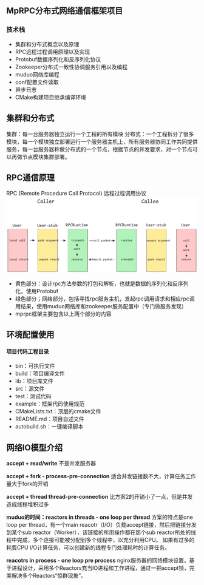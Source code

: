 ## MpRPC分布式网络通信框架项目
### 技术栈
- 集群和分布式概念以及原理
- RPC远程过程调用原理以及实现
- Protobuf数据序列化和反序列化协议
- Zookeeper分布式一致性协调服务引用以及编程
- muduo网络库编程
- conf配置文件读取
- 异步日志
- CMake构建项目继承编译环境

## 集群和分布式
集群：每一台服务器独立运行一个工程的所有模块
分布式：一个工程拆分了很多模块，每一个模块独立部署运行一个服务器主机上，所有服务器协同工作共同提供服务，每一台服务器称做分布式的一个节点，根据节点的并发要求，对一个节点可以再做节点模块集群部署。

## RPC通信原理
RPC (Remote Procedure Call Protocol) 远程过程调用协议
![](./img/RPC远程过程调用.png)
- 黄色部分：设计rpc方法参数的打包和解析，也就是数据的序列化和反序列化，使用Protobuf
- 绿色部分；网络部分，包括寻找rpc服务主机，发起rpc调用请求和相应rpc调用结果，使用muduo网络库和zookeeper服务配置中（专门做服务发现）
- mprpc框架主要包含以上两个部分的内容

## 环境配置使用
#### 项目代码工程目录
- bin：可执行文件
- build：项目编译文件
- lib：项目库文件
- src：源文件
- test：测试代码
- example：框架代码使用规范
- CMakeLists.txt：顶层的cmake文件
- README.md：项目自述文件
- autobuild.sh：一键编译脚本

## 网络IO模型介绍
**accept + read/write**
不是并发服务器

**accept + fork - process-pre-connection**
适合并发链接数不大，计算任务工作量大于fork的开销

**accept + thread thread-pre-connection**
比方案2的开销小了一点，但是并发造成线程堆积过多

**muduo的时间：reactors in threads - one loop per thread**
方案的特点是one loop per thread，有一个main reacotr（I/O）负载accept链接，然后把链接分发到某个sub reactor（Worker），该链接的所用操作都在那个sub reactor所处的线程中完成，多个连接可能被分配到多个线程中，以充分利用CPU。
如果有过多的耗费CPU I/O计算任务，可以创建新的线程专门处理耗时的计算任务。

**reacotrs in process - one loop pre process**
nginx服务器的网络模块设置，基于进程设计，采用多个Reactors充当IO进程和工作进程，通过一把accept锁，完美解决多个Reactors“惊群现象”。
